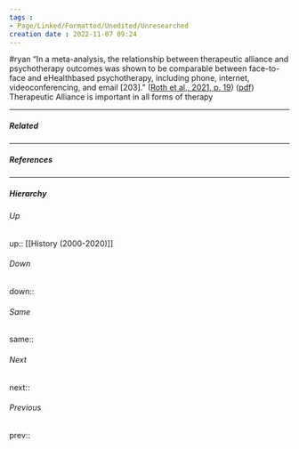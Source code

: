 ```yaml
---
tags :
- Page/Linked/Formatted/Unedited/Unresearched
creation date : 2022-11-07 09:24 
---
```

#ryan
“In a meta-analysis, the relationship between therapeutic alliance and psychotherapy outcomes was shown to be comparable between face-to-face and eHealthbased psychotherapy, including phone, internet, videoconferencing, and email [203].” ([Roth et al., 2021, p. 19](zotero://select/library/items/RCK2B8V9)) ([pdf](zotero://open-pdf/library/items/TLQAQA3Z?page=19&annotation=S7JZDJMH)) Therapeutic Alliance is important in all forms of therapy

---
##### Related


---
##### References


---
##### Hierarchy
###### Up
up:: [[History (2000-2020)]]
###### Down
down:: 
###### Same
same:: 
###### Next
next:: 
###### Previous
prev:: 